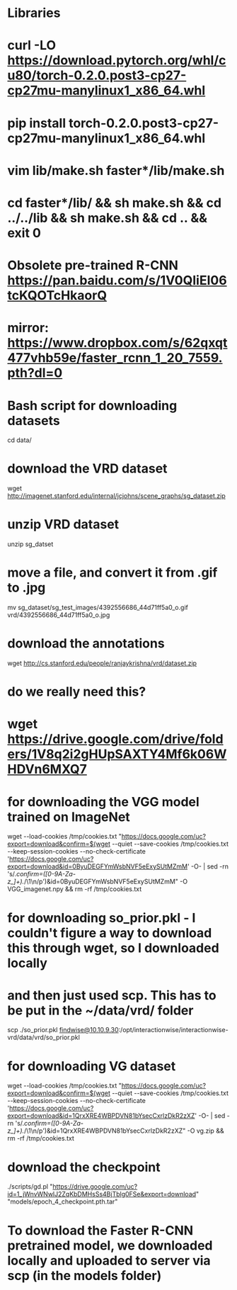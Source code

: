 # Libraries

# curl -LO https://download.pytorch.org/whl/cu80/torch-0.2.0.post3-cp27-cp27mu-manylinux1_x86_64.whl
# pip install torch-0.2.0.post3-cp27-cp27mu-manylinux1_x86_64.whl

# vim lib/make.sh faster*/lib/make.sh
# cd faster*/lib/ && sh make.sh && cd ../../lib && sh make.sh && cd .. && exit 0

# Obsolete pre-trained R-CNN https://pan.baidu.com/s/1V0QIiEI06tcKQOTcHkaorQ
#  mirror: https://www.dropbox.com/s/62qxqt477vhb59e/faster_rcnn_1_20_7559.pth?dl=0



# Bash script for downloading datasets

cd data/
# download the VRD dataset
wget http://imagenet.stanford.edu/internal/jcjohns/scene_graphs/sg_dataset.zip
# unzip VRD dataset
unzip sg_datset
# move a file, and convert it from .gif to .jpg
mv sg_dataset/sg_test_images/4392556686_44d71ff5a0_o.gif vrd/4392556686_44d71ff5a0_o.jpg
# download the annotations
wget http://cs.stanford.edu/people/ranjaykrishna/vrd/dataset.zip

# do we really need this?
# wget https://drive.google.com/drive/folders/1V8q2i2gHUpSAXTY4Mf6k06WHDVn6MXQ7

# for downloading the VGG model trained on ImageNet
wget --load-cookies /tmp/cookies.txt "https://docs.google.com/uc?export=download&confirm=$(wget --quiet --save-cookies /tmp/cookies.txt --keep-session-cookies --no-check-certificate 'https://docs.google.com/uc?export=download&id=0ByuDEGFYmWsbNVF5eExySUtMZmM' -O- | sed -rn 's/.*confirm=([0-9A-Za-z_]+).*/\1\n/p')&id=0ByuDEGFYmWsbNVF5eExySUtMZmM" -O VGG_imagenet.npy && rm -rf /tmp/cookies.txt

# for downloading so_prior.pkl - I couldn't figure a way to download this through wget, so I downloaded locally 
# and then just used scp. This has to be put in the ~/data/vrd/ folder
scp ./so_prior.pkl findwise@10.10.9.30:/opt/interactionwise/interactionwise-vrd/data/vrd/so_prior.pkl

# for downloading VG dataset
wget --load-cookies /tmp/cookies.txt "https://docs.google.com/uc?export=download&confirm=$(wget --quiet --save-cookies /tmp/cookies.txt --keep-session-cookies --no-check-certificate 'https://docs.google.com/uc?export=download&id=1QrxXRE4WBPDVN81bYsecCxrlzDkR2zXZ' -O- | sed -rn 's/.*confirm=([0-9A-Za-z_]+).*/\1\n/p')&id=1QrxXRE4WBPDVN81bYsecCxrlzDkR2zXZ" -O vg.zip && rm -rf /tmp/cookies.txt

# download the checkpoint
./scripts/gd.pl "https://drive.google.com/uc?id=1_jWnvWNwlJ2ZqKbDMHsSs4BjTblg0FSe&export=download" "models/epoch_4_checkpoint.pth.tar"

# To download the Faster R-CNN pretrained model, we downloaded locally and uploaded to server via scp (in the models folder)
